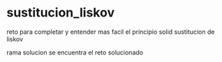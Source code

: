 # sustitucion_liskov

reto para completar y entender mas facil el principio solid sustitucion de liskov

rama solucion se encuentra el reto solucionado